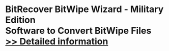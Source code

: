 # BitRecover BitWipe Wizard - Military Edition<br />Software to Convert BitWipe Files<br />[>> Detailed information](https://secure.shareit.com/shareit/product.html?productid=301009461&affiliateid=200057808)